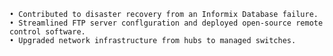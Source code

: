     • Contributed to disaster recovery from an Informix Database failure.
    • Streamlined FTP server conflguration and deployed open-source remote control software.
    • Upgraded network infrastructure from hubs to managed switches.